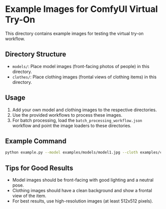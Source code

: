 # Example Images for ComfyUI Virtual Try-On

This directory contains example images for testing the virtual try-on workflow.

## Directory Structure

- `models/`: Place model images (front-facing photos of people) in this directory.
- `clothes/`: Place clothing images (frontal views of clothing items) in this directory.

## Usage

1. Add your own model and clothing images to the respective directories.
2. Use the provided workflows to process these images.
3. For batch processing, load the `batch_processing_workflow.json` workflow and point the image loaders to these directories.

## Example Command

```bash
python example.py --model examples/models/model1.jpg --cloth examples/clothes/tshirt1.jpg --output result.png
```

## Tips for Good Results

- Model images should be front-facing with good lighting and a neutral pose.
- Clothing images should have a clean background and show a frontal view of the item.
- For best results, use high-resolution images (at least 512x512 pixels). 